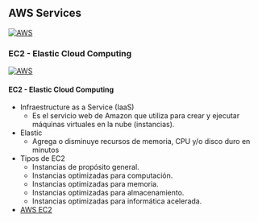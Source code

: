 ## AWS Services
[![AWS](https://img.shields.io/badge/AWS_Services-ff9900?style=for-the-badge&logo=amazon&logoColor=white&labelColor=101010)](https://github.com/Alberto-mt/AWS/blob/main/Resumen_Dev_DevOps/index.md)

### EC2 - Elastic Cloud Computing
  [![AWS](https://img.shields.io/badge/EC2_Elastic_Cloud_Computing-c044b8?style=for-the-badge&logo=amazon&logoColor=white&labelColor=101010)](https://github.com/Alberto-mt/AWS/blob/main/Resumen_Dev_DevOps/categories/EC2_Elastic_Cloud_Computing.md)

#### EC2 - Elastic Cloud Computing
- Infraestructure as a Service (IaaS)
  - Es el servicio web de Amazon que utiliza para crear y ejecutar máquinas virtuales en la nube (instancias).
- Elastic
  - Agrega o disminuye recursos de memoria, CPU y/o disco duro en minutos
- Tipos de EC2
  - Instancias de propósito general.
  - Instancias optimizadas para computación.
  - Instancias optimizadas para memoria.
  - Instancias optimizadas para almacenamiento.
  - Instancias optimizadas para informática acelerada.
- [AWS EC2](https://aws.amazon.com/es/ec2/)
